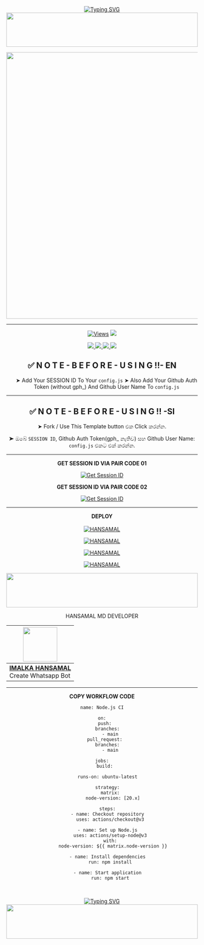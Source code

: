 <div align="center">


 [![Typing SVG](https://readme-typing-svg.herokuapp.com?font=Rockstar-ExtraBold&color=F01&lines=𝙃𝘼𝙉𝙎𝘼𝙈𝘼𝙇+𝙈𝘿+𝙒𝙃𝘼𝙏𝙎𝘼𝙋𝙋+𝘽𝙊𝙏)](https://git.io/typing-svg)
<img src="https://i.imgur.com/dBaSKWF.gif" height="90" width="100%">

<p align="center">
<a href="https://github.com/HANSAMAL-OFFICIAL/HANSAMAL-MD">
    <img src=https://i.postimg.cc/yx0bdqMg/IMG-20241217-WA0053.jpg"  width="700px">
</a>
<hr>
 <p align="center">

  <a href="https://github.com/HANSAMAL-OFFICIAL/HANSAMAL-MD">
    <img src="https://hits.seeyoufarm.com/api/count/incr/badge.svg?url=https%3A%2F%2Fgithub.com%2FASITHA-MD%2FASITHA-MD&count_bg=%2379C83D&title_bg=%23555555&icon=gitpod.svg&icon_color=%23E7E7E7&title=Views&edge_flat=false" alt="Views"/></a>
  
  
  </a>
  <a href="https://github.com/HANSAMAL-OFFICIAL/HANSAMAL-MD">
    <img src="https://img.shields.io/github/stars/HANSAMAL-OFFICIAL/HANSAMAL-MD?style=social">
  </a>
</p>

<p align="center">
  <a href="https://github.com/HANSAMAL-OFFICIAL/HANSAMAL-MD">
    <img src="https://img.shields.io/github/repo-size/HANSAMAL-OFFICIAL/HANSAMAL-MD?color=purple&label=Repo%20Size&style=plastic">

  </a>
  <a href="https://github.com/HANSAMAL-OFFICIAL/HANSAMAL-MD">
    <img src="https://img.shields.io/github/license/HANSAMAL-OFFICIAL/HANSAMAL-MD?color=purple&label=License&style=plastic">

  </a>
  <a href="https://github.com/HANSAMAL-OFFICIAL/HANSAMAL-MD">
    <img src="https://img.shields.io/github/languages/top/HANSAMAL-OFFICIAL/HANSAMAL-MD?color=purple&label=Javascript&style=plastic">

  </a>
  <a href="https://github.com/HANSAMAL-OFFICIAL/HANSAMAL-MD">
    <img src="https://img.shields.io/static/v1?label=Author&message=MR.IMALKA%20HANSAMAL&color=red&style=plastic">

  </a>
  </p>
</p>

<h2> ✅ N O T E - B E F O R E - U S I N G !!- EN</h2>
<ul>
     ➤ Add Your SESSION ID To Your <code>config.js</code>
    ➤ Also Add Your Github Auth Token (without gph_) And Github User Name To <code>config.js</code>
</ul>

<hr>
<h2>✅ N O T E - B E F O R E - U S I N G !! -SI</h2>
➤ </code>Fork</code> / Use This </code>Template</code> button එක Click කරන්න.

➤ ඔබේ <code>SESSION ID</code>, Github Auth Token(gph_ නැතිව) සහ Github User Name: <code>config.js</code> එකට එක් කරන්න.
</hr>
<hr>

<b>GET SESSION ID VIA PAIR CODE 01</b>

<a href='https://hansamalweb1-9d13ad03282d.herokuapp.com/' target="_blank"><img alt='Get Session ID' src='https://img.shields.io/badge/Click here to get your session id-blue?style=for-the-badge&logo=opencv&logoColor=white'/></a>



<b>GET SESSION ID VIA PAIR CODE 02</b>

<a href='https://hansamal-official-production-09e7.up.railway.app' target="_blank"><img alt='Get Session ID' src='https://img.shields.io/badge/Click here to get your session id-blue?style=for-the-badge&logo=opencv&logoColor=white'/></a>

<hr>

<b>DEPLOY</b>
</br>
</br>
 [![HANSAMAL](https://img.shields.io/badge/HANSAMAL_MD_deploy_on_heroku-430098?style=for-the-badge&logo=heroku&logoColor=white&buttcode=1n2i3m4a)](https://dashboard.heroku.com/new?template=https://github.com/HANSAMAL-OFFICIAL/HANSAMAL-MD)
  
[![HANSAMAL](https://img.shields.io/badge/HANSAMAL_MD_deploy_on_railway-0B0D0E?style=for-the-badge&logo=railway&logoColor=white&buttcode=1n2i3m4a)](https://railway.app)
   
[![HANSAMAL](https://img.shields.io/badge/HANSAMAL_MD_deploy_on_replit-F26207?style=for-the-badge&logo=replit&logoColor=white&buttcode=1n2i3m4a)](https://replit.com/)
   
[![HANSAMAL](https://img.shields.io/badge/HANSAMAL_MD_deploy_on_render-000000?style=for-the-badge&logo=render&logoColor=GREEN&buttcode=1n2i3m4a)](https://docs.render.com/free)


<img src="https://i.imgur.com/dBaSKWF.gif" height="90" width="100%">

HANSAMAL MD DEVELOPER

| <a href="https://github.com/HANSAMAL-OFFICIAL"><img src="https://i.postimg.cc/t4pnVYd8/IMG-20241217-WA0017-1.jpg" width=90 height=90></a>
|---|
| **[IMALKA HANSAMAL](https://github.com/HANSAMAL-OFFICIAL)**</br>Create Whatsapp Bot</br> |
<hr>

<b>COPY WORKFLOW CODE</b></br>
```
name: Node.js CI

on:
  push:
    branches:
      - main
  pull_request:
    branches:
      - main

jobs:
  build:

    runs-on: ubuntu-latest

    strategy:
      matrix:
        node-version: [20.x]

    steps:
    - name: Checkout repository
      uses: actions/checkout@v3

    - name: Set up Node.js
      uses: actions/setup-node@v3
      with:
        node-version: ${{ matrix.node-version }}

    - name: Install dependencies
      run: npm install

    - name: Start application
      run: npm start
```


<br>
 </p>
    <p align="center">
<a href="https://git.io/typing-svg"><img src="https://readme-typing-svg.demolab.com?font=EB+Garamond&weight=800&size=28&duration=4000&pause=1000&random=false&width=435&lines=MADE+BY+IMALKA-HANSAMAL." alt="Typing SVG" /></a>

 

<img src="https://i.imgur.com/dBaSKWF.gif" height="90" width="100%">
